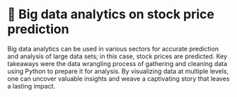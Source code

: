 # 🌟 Big data analytics on stock price prediction
Big data analytics can be used in various sectors for accurate prediction and analysis of large data sets; in this case, stock prices are predicted.
Key takeaways were the data wrangling process of gathering and cleaning data using Python to prepare it for analysis. By visualizing data at multiple levels, one can uncover valuable insights and weave a captivating story that leaves a lasting impact.
